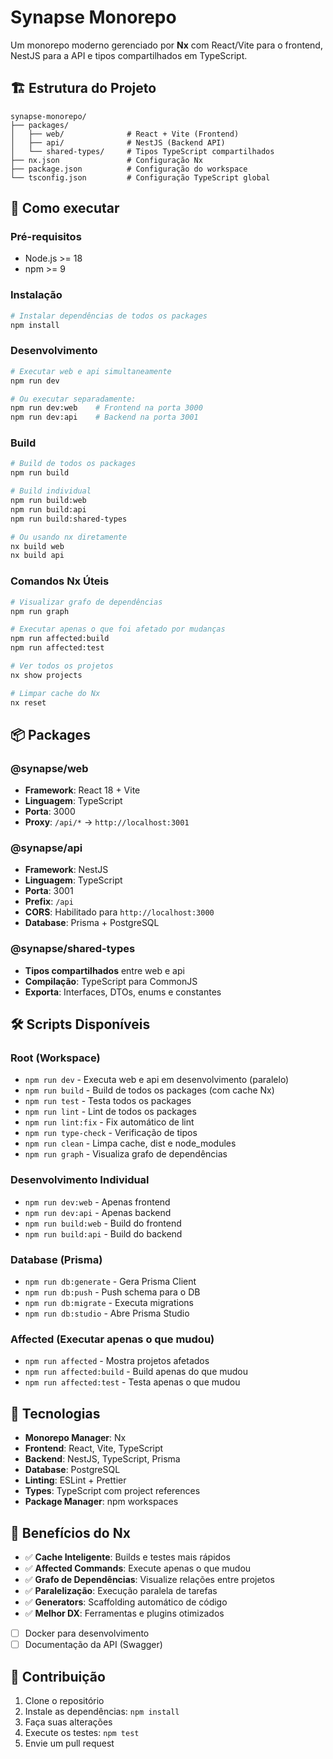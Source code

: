 # Synapse Monorepo

Um monorepo moderno gerenciado por **Nx** com React/Vite para o frontend, NestJS para a API e tipos compartilhados em TypeScript.

## 🏗️ Estrutura do Projeto

```
synapse-monorepo/
├── packages/
│   ├── web/              # React + Vite (Frontend)
│   ├── api/              # NestJS (Backend API)
│   └── shared-types/     # Tipos TypeScript compartilhados
├── nx.json               # Configuração Nx
├── package.json          # Configuração do workspace
└── tsconfig.json         # Configuração TypeScript global
```

## 🚀 Como executar

### Pré-requisitos
- Node.js >= 18
- npm >= 9

### Instalação
```bash
# Instalar dependências de todos os packages
npm install
```

### Desenvolvimento
```bash
# Executar web e api simultaneamente
npm run dev

# Ou executar separadamente:
npm run dev:web    # Frontend na porta 3000
npm run dev:api    # Backend na porta 3001
```

### Build
```bash
# Build de todos os packages
npm run build

# Build individual
npm run build:web
npm run build:api
npm run build:shared-types

# Ou usando nx diretamente
nx build web
nx build api
```

### Comandos Nx Úteis

```bash
# Visualizar grafo de dependências
npm run graph

# Executar apenas o que foi afetado por mudanças
npm run affected:build
npm run affected:test

# Ver todos os projetos
nx show projects

# Limpar cache do Nx
nx reset
```

## 📦 Packages

### @synapse/web
- **Framework**: React 18 + Vite
- **Linguagem**: TypeScript
- **Porta**: 3000
- **Proxy**: `/api/*` → `http://localhost:3001`

### @synapse/api
- **Framework**: NestJS
- **Linguagem**: TypeScript
- **Porta**: 3001
- **Prefix**: `/api`
- **CORS**: Habilitado para `http://localhost:3000`
- **Database**: Prisma + PostgreSQL

### @synapse/shared-types
- **Tipos compartilhados** entre web e api
- **Compilação**: TypeScript para CommonJS
- **Exporta**: Interfaces, DTOs, enums e constantes

## 🛠️ Scripts Disponíveis

### Root (Workspace)
- `npm run dev` - Executa web e api em desenvolvimento (paralelo)
- `npm run build` - Build de todos os packages (com cache Nx)
- `npm run test` - Testa todos os packages
- `npm run lint` - Lint de todos os packages
- `npm run lint:fix` - Fix automático de lint
- `npm run type-check` - Verificação de tipos
- `npm run clean` - Limpa cache, dist e node_modules
- `npm run graph` - Visualiza grafo de dependências

### Desenvolvimento Individual
- `npm run dev:web` - Apenas frontend
- `npm run dev:api` - Apenas backend
- `npm run build:web` - Build do frontend
- `npm run build:api` - Build do backend

### Database (Prisma)
- `npm run db:generate` - Gera Prisma Client
- `npm run db:push` - Push schema para o DB
- `npm run db:migrate` - Executa migrations
- `npm run db:studio` - Abre Prisma Studio

### Affected (Executar apenas o que mudou)
- `npm run affected` - Mostra projetos afetados
- `npm run affected:build` - Build apenas do que mudou
- `npm run affected:test` - Testa apenas o que mudou

## 🔧 Tecnologias

- **Monorepo Manager**: Nx
- **Frontend**: React, Vite, TypeScript
- **Backend**: NestJS, TypeScript, Prisma
- **Database**: PostgreSQL
- **Linting**: ESLint + Prettier
- **Types**: TypeScript com project references
- **Package Manager**: npm workspaces

## 🎯 Benefícios do Nx

- ✅ **Cache Inteligente**: Builds e testes mais rápidos
- ✅ **Affected Commands**: Execute apenas o que mudou
- ✅ **Grafo de Dependências**: Visualize relações entre projetos
- ✅ **Paralelização**: Execução paralela de tarefas
- ✅ **Generators**: Scaffolding automático de código
- ✅ **Melhor DX**: Ferramentas e plugins otimizados
- [ ] Docker para desenvolvimento
- [ ] Documentação da API (Swagger)

## 🤝 Contribuição

1. Clone o repositório
2. Instale as dependências: `npm install`
3. Faça suas alterações
4. Execute os testes: `npm test`
5. Envie um pull request

